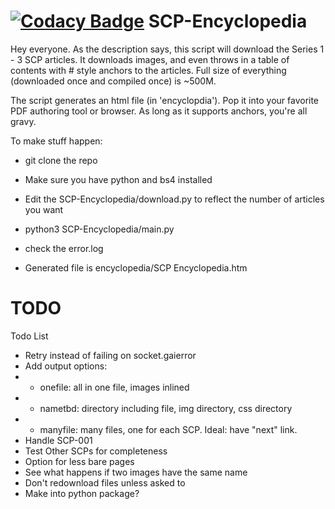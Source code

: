 [![Codacy Badge](https://api.codacy.com/project/badge/Grade/88233032ccae4bb8b7244446e0d8da6b)](https://www.codacy.com/app/***REMOVED***/SCP-Encyclopedia?utm_source=github.com&amp;utm_medium=referral&amp;utm_content=riley-martine/SCP-Encyclopedia&amp;utm_campaign=Badge_Grade)
SCP-Encyclopedia
================

Hey everyone.
As the description says, this script will download the Series 1 - 3 SCP articles. It downloads images, and even throws in a table of contents with # style anchors to the articles. Full size of everything (downloaded once and compiled once) is ~500M.


The script  generates an html file (in 'encyclopdia'). Pop it into your favorite PDF authoring tool or browser. As long as it supports anchors, you're all gravy.


To make stuff happen:
- git clone the repo

- Make sure you have python and bs4 installed

- Edit the SCP-Encyclopedia/download.py to reflect the number of articles you want

- python3 SCP-Encyclopedia/main.py

- check the error.log

- Generated file is encyclopedia/SCP Encyclopedia.htm

# TODO

Todo List
- Retry instead of failing on socket.gaierror
- Add output options:
- - onefile: all in one file, images inlined
- - nametbd: directory including file, img directory, css directory
- - manyfile: many files, one for each SCP. Ideal: have "next" link.
- Handle SCP-001
- Test Other SCPs for completeness
- Option for less bare pages
- See what happens if two images have the same name
- Don't redownload files unless asked to
- Make into python package?
